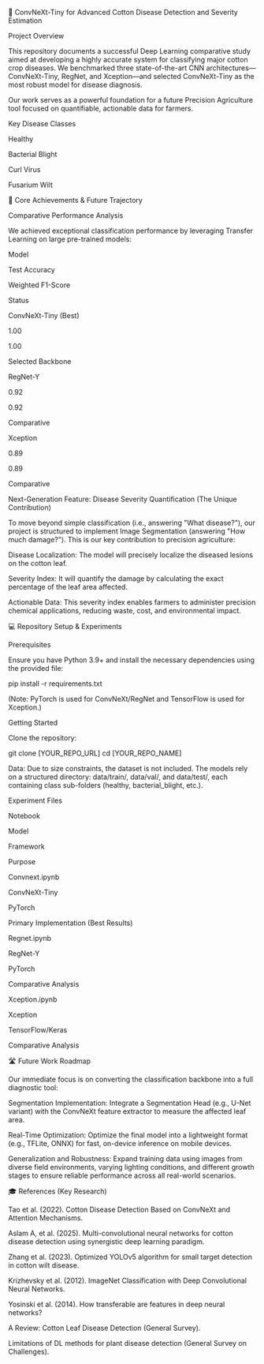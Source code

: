 🌿 ConvNeXt-Tiny for Advanced Cotton Disease Detection and Severity Estimation

Project Overview

This repository documents a successful Deep Learning comparative study aimed at developing a highly accurate system for classifying major cotton crop diseases. We benchmarked three state-of-the-art CNN architectures—ConvNeXt-Tiny, RegNet, and Xception—and selected ConvNeXt-Tiny as the most robust model for disease diagnosis.

Our work serves as a powerful foundation for a future Precision Agriculture tool focused on quantifiable, actionable data for farmers.

Key Disease Classes

Healthy

Bacterial Blight

Curl Virus

Fusarium Wilt

🚀 Core Achievements & Future Trajectory

Comparative Performance Analysis

We achieved exceptional classification performance by leveraging Transfer Learning on large pre-trained models:

Model

Test Accuracy

Weighted F1-Score

Status

ConvNeXt-Tiny (Best)

1.00

1.00

Selected Backbone

RegNet-Y

0.92

0.92

Comparative

Xception

0.89

0.89

Comparative

Next-Generation Feature: Disease Severity Quantification (The Unique Contribution)

To move beyond simple classification (i.e., answering "What disease?"), our project is structured to implement Image Segmentation (answering "How much damage?"). This is our key contribution to precision agriculture:

Disease Localization: The model will precisely localize the diseased lesions on the cotton leaf.

Severity Index: It will quantify the damage by calculating the exact percentage of the leaf area affected.

Actionable Data: This severity index enables farmers to administer precision chemical applications, reducing waste, cost, and environmental impact.

💻 Repository Setup & Experiments

Prerequisites

Ensure you have Python 3.9+ and install the necessary dependencies using the provided file:

pip install -r requirements.txt


(Note: PyTorch is used for ConvNeXt/RegNet and TensorFlow is used for Xception.)

Getting Started

Clone the repository:

git clone [YOUR_REPO_URL]
cd [YOUR_REPO_NAME]


Data: Due to size constraints, the dataset is not included. The models rely on a structured directory: data/train/, data/val/, and data/test/, each containing class sub-folders (healthy, bacterial_blight, etc.).

Experiment Files

Notebook

Model

Framework

Purpose

Convnext.ipynb

ConvNeXt-Tiny

PyTorch

Primary Implementation (Best Results)

Regnet.ipynb

RegNet-Y

PyTorch

Comparative Analysis

Xception.ipynb

Xception

TensorFlow/Keras

Comparative Analysis

🛣️ Future Work Roadmap

Our immediate focus is on converting the classification backbone into a full diagnostic tool:

Segmentation Implementation: Integrate a Segmentation Head (e.g., U-Net variant) with the ConvNeXt feature extractor to measure the affected leaf area.

Real-Time Optimization: Optimize the final model into a lightweight format (e.g., TFLite, ONNX) for fast, on-device inference on mobile devices.

Generalization and Robustness: Expand training data using images from diverse field environments, varying lighting conditions, and different growth stages to ensure reliable performance across all real-world scenarios.

🎓 References (Key Research)

Tao et al. (2022). Cotton Disease Detection Based on ConvNeXt and Attention Mechanisms.

Aslam A, et al. (2025). Multi-convolutional neural networks for cotton disease detection using synergistic deep learning paradigm.

Zhang et al. (2023). Optimized YOLOv5 algorithm for small target detection in cotton wilt disease.

Krizhevsky et al. (2012). ImageNet Classification with Deep Convolutional Neural Networks.

Yosinski et al. (2014). How transferable are features in deep neural networks?

A Review: Cotton Leaf Disease Detection (General Survey).

Limitations of DL methods for plant disease detection (General Survey on Challenges).
